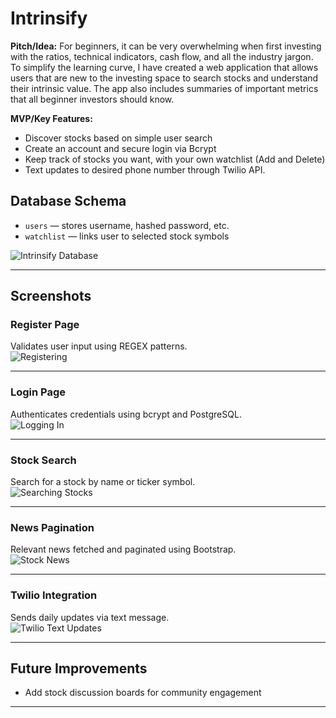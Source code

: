 # Intrinsify 

**Pitch/Idea:** For beginners, it can be very overwhelming when first investing with the ratios, technical indicators, cash flow, and all the industry jargon. To simplify the learning curve, I have created a web application that allows users that are new to the investing space to search stocks and understand their intrinsic value. The app also includes summaries of  important metrics that all beginner investors should know. 

**MVP/Key Features:** 
* Discover stocks based on simple user search
* Create an account and secure login via Bcrypt
* Keep track of stocks you want, with your own watchlist (Add and Delete)
* Text updates to desired phone number through Twilio API.

## Database Schema
- `users` — stores username, hashed password, etc.
- `watchlist` — links user to selected stock symbols

![Intrinsify Database](/pictures/Intrinsify%20Database.png)

---

## Screenshots

### Register Page
Validates user input using REGEX patterns.  
![Registering](/pictures/register.gif)

---

### Login Page
Authenticates credentials using bcrypt and PostgreSQL.  
![Logging In](/pictures/login.gif)

---

### Stock Search
Search for a stock by name or ticker symbol.  
![Searching Stocks](/pictures/stockselect.gif)

---

### News Pagination
Relevant news fetched and paginated using Bootstrap.  
![Stock News](/pictures/news.gif)

---

### Twilio Integration
Sends daily updates via text message.  
![Twilio Text Updates](/pictures/textSend.gif)

---

## Future Improvements
- Add stock discussion boards for community engagement
---




